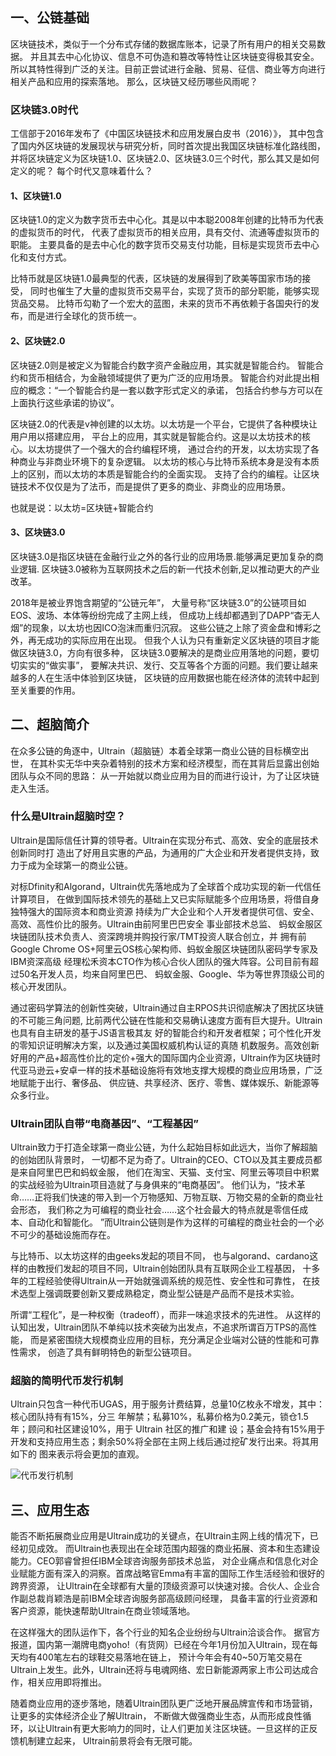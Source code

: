 ## 一、公链基础
区块链技术，类似于一个分布式存储的数据库账本，记录了所有用户的相关交易数据。
并且其去中心化协议、信息不可伪造和篡改等特性让区块链变得极其安全。
所以其特性得到广泛的关注。目前正尝试进行金融、贸易、征信、商业等方向进行相关产品和应用的探索落地。
那么，区块链又经历哪些风雨呢？

### 区块链3.0时代
工信部于2016年发布了《中国区块链技术和应用发展白皮书（2016）》，
其中包含了国内外区块链的发展现状与研究分析，同时首次提出我国区块链标准化路线图，
并将区块链定义为区块链1.0、区块链2.0、区块链3.0三个时代，那么其又是如何定义的呢？
每个时代又意味着什么？

#### 1、区块链1.0
区块链1.0的定义为数字货币去中心化。其是以中本聪2008年创建的比特币为代表的虚拟货币的时代，
代表了虚拟货币的相关应用，具有交付、流通等虚拟货币的职能。
主要具备的是去中心化的数字货币交易支付功能，目标是实现货币去中心化和支付方式。  

比特币就是区块链1.0最典型的代表，区块链的发展得到了欧美等国家市场的接受，
同时也催生了大量的虚拟货币交易平台，实现了货币的部分职能，能够实现货品交易。
比特币勾勒了一个宏大的蓝图，未来的货币不再依赖于各国央行的发布，而是进行全球化的货币统一。

#### 2、区块链2.0
区块链2.0则是被定义为智能合约数字资产金融应用，其实就是智能合约。
智能合约和货币相结合，为金融领域提供了更为广泛的应用场景。
智能合约对此提出相应的概念：“一个智能合约是一套以数字形式定义的承诺，
包括合约参与方可以在上面执行这些承诺的协议”。  

区块链2.0的代表是v神创建的以太坊。以太坊是一个平台，它提供了各种模块让用户用以搭建应用，
平台上的应用，其实就是智能合约。这是以太坊技术的核心。以太坊提供了一个强大的合约编程环境，
通过合约的开发，以太坊实现了各种商业与非商业环境下的复杂逻辑。
以太坊的核心与比特币系统本身是没有本质上的区别，而以太坊的本质是智能合约的全面实现。
支持了合约的编程。让区块链技术不仅仅是为了法币，而是提供了更多的商业、非商业的应用场景。  
  
也就是说：以太坊=区块链+智能合约

#### 3、区块链3.0
区块链3.0是指区块链在金融行业之外的各行业的应用场景.能够满足更加复杂的商业逻辑.
区块链3.0被称为互联网技术之后的新一代技术创新,足以推动更大的产业改革。  

2018年是被业界饱含期望的“公链元年”，
大量号称“区块链3.0”的公链项目如EOS、波场、本体等纷纷完成了主网上线，
但成功上线却都遇到了DAPP“杳无人烟”的现象，以太坊也因ICO泡沫而重归沉寂。
这些公链之上除了资金盘和博彩之外，再无成功的实际应用在出现。
但我个人认为只有重新定义区块链的项目才能做区块链3.0，方向有很多种，
区块链3.0要解决的是商业应用落地的问题，要切切实实的“做实事”，
要解决共识、发行、交互等各个方面的问题。我们要让越来越多的人在生活中体验到区块链，
区块链的应用数据也能在经济体的流转中起到至关重要的作用。

## 二、超脑简介

在众多公链的角逐中，Ultrain（超脑链）本着全球第一商业公链的目标横空出世，
在其朴实无华中夹杂着特别的技术方案和经济模型，而在其背后显露出创始团队与众不同的思路：
从一开始就以商业应用为目的而进行设计，为了让区块链走入生活。

### 什么是Ultrain超脑时空？

Ultrain是国际信任计算的领导者。Ultrain在实现分布式、高效、安全的底层技术创新同时打
造出了好用且实惠的产品，为通用的广大企业和开发者提供支持，致力于成为全球第一的商业公链。

对标Dfinity和Algorand，Ultrain优先落地成为了全球首个成功实现的新一代信任计算项目，
在做到国际技术领先的基础上又已实际赋能多个应用场景，将借自身独特强大的国际资本和商业资源
持续为广大企业和个人开发者提供可信、安全、高效、高性价比的服务。Ultrain由前阿里巴巴安全
事业部技术总监、 蚂蚁金服区块链团队技术负责人、资深跨境并购投行家/TMT投资人联合创立，并
拥有前Google Chrome OS+阿里云OS核心架构师、蚂蚁金服区块链团队密码学专家及IBM资深高级
经理松禾资本CTO作为核心合伙人团队的强大阵容。公司目前有超过50名开发人员，均来自阿里巴巴、
蚂蚁金服、Google、华为等世界顶级公司的核心开发团队。

通过密码学算法的创新性突破，Ultrain通过自主RPOS共识彻底解决了困扰区块链的不可能三角问题, 
比前两代公链在性能和交易确认速度方面有巨大提升。Ultrain也具有自主研发的基于JS语言极其友
好的智能合约和开发者框架；可个性化开发的零知识证明解决方案，以及通过美国权威机构认证的真随
机数服务。高效创新好用的产品+超高性价比的定价+强大的国际国内企业资源，Ultrain作为区块链时
代亚马逊云+安卓一样的技术基础设施将有效地支撑大规模的商业应用场景，广泛地赋能于出行、奢侈品、
供应链、共享经济、医疗、零售、媒体娱乐、新能源等众多行业。

### Ultrain团队自带“电商基因”、“工程基因” 

Ultrain致力于打造全球第一商业公链，为什么起始目标如此远大，当你了解超脑的创始团队背景时，
一切都不足为奇了。Ultrain的CEO、CTO以及其主要成员都是来自阿里巴巴和蚂蚁金服，
他们在淘宝、天猫、支付宝、阿里云等项目中积累的实战经验为Ultrain项目造就了与身俱来的“电商基因”。
他们认为，“技术革命……正将我们快速的带入到一个万物感知、万物互联、万物交易的全新的商业社会形态，
我们称之为可编程的商业社会……这个社会最大的特点就是零信任成本、自动化和智能化。
”而Ultrain公链则是作为这样的可编程的商业社会的一个必不可少的基础设施而存在。  

与比特币、以太坊这样的由geeks发起的项目不同，
也与algorand、cardano这样的由教授们发起的项目不同，Ultrain创始团队具有互联网企业工程基因，
十多年的工程经验使得Ultrain从一开始就强调系统的规范性、安全性和可靠性，
在技术选型上强调既要创新又要成熟稳定，商业型公链是产品而不是技术实验。  

所谓“工程化”，是一种权衡（tradeoff），而非一味追求技术的先进性。
从这样的认知出发，Ultrain团队不单纯以技术突破为出发点，不追求所谓百万TPS的高性能，
而是紧密围绕大规模商业应用的目标，充分满足企业端对公链的性能和可靠性需求，
创造了具有鲜明特色的新型公链项目。

### 超脑的简明代币发行机制

Ultrain只包含一种代币UGAS，用于服务计费结算，总量10亿枚永不增发，其中：核心团队持有有15%，分三
年解禁；私募10%，私募价格为0.2美元，锁仓1.5年；顾问和社区建设10%，用于 Ultrain 社区的推广和建
设；基金会持有15%用于开发和支持应用生态；剩余50%将全部在主网上线后通过挖矿发行出来。将其用如下的
图来表示将会更加的直观。

![代币发行机制](https://user-images.githubusercontent.com/44561751/59240436-0797f580-8c37-11e9-9303-a9a58a2d8f31.png)

## 三、应用生态

能否不断拓展商业应用是Ultrain成功的关键点，在Ultrain主网上线的情况下，已经初见成效。
而Ultrain也表现出在全球范围内超强的商业拓展、资本和生态建设能力。CEO郭睿曾担任IBM全球咨询服务部技术总监，
对企业痛点和信息化对企业赋能方面有深入的洞察。首席战略官Emma有丰富的国际工作生活经验和很好的跨界资源，
让Ultrain在全球都有大量的顶级资源可以快速对接。合伙人、企业合作副总裁肖颖浩是前IBM全球咨询服务部高级顾问经理，
具备丰富的行业资源和客户资源，能快速帮助Ultrain在商业领域落地。  

在这样强大的团队运作下，各个行业的知名企业纷纷与Ultrain洽谈合作。
据官方报道，国内第一潮牌电商yoho!（有货网）已经在今年1月份加入Ultrain，现在每天均有400笔左右的球鞋交易落地在链上，
预计今年会有40~50万笔交易在Ultrain上发生。此外，Ultrain还将与电魂网络、宏日新能源两家上市公司达成合作，相关应用即将推出。  

随着商业应用的逐步落地，随着Ultrain团队更广泛地开展品牌宣传和市场营销，让更多的实体经济企业了解Ultrain，
不断做大做强商业生态，从而形成良性循环，以让Ultrain有更大影响力的同时，让人们更加关注区块链。一旦这样的正反馈机制建立起来，
Ultrain前景将会有无限可能。

